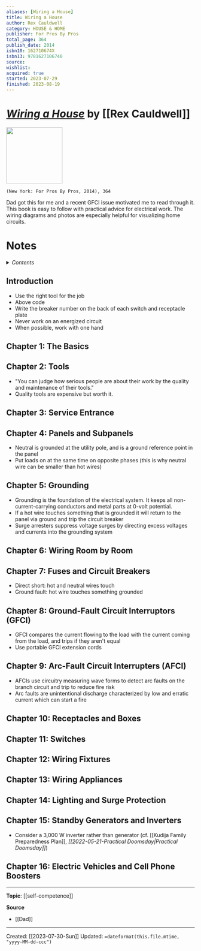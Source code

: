 ```yaml
---
aliases: [Wiring a House]
title: Wiring a House
author: Rex Cauldwell
category: HOUSE & HOME
publisher: For Pros By Pros
total_page: 364
publish_date: 2014
isbn10: 162710674X
isbn13: 9781627106740
source: 
wishlist: 
acquired: true 
started: 2023-07-29
finished: 2023-08-19
---
```

# *[Wiring a House]()* by [[Rex Cauldwell]]

<img src="http://books.google.com/books/content?id=0RIsnwEACAAJ&printsec=frontcover&img=1&zoom=1&source=gbs_api" width=150>

`(New York: For Pros By Pros, 2014), 364`

Dad got this for me and a recent GFCI issue motivated me to read through it. This book is easy to follow with practical advice for electrical work. The wiring diagrams and photos are especially helpful for visualizing home circuits.

# Notes

<details>
 <summary><i>Contents</i></summary>
<!-- MarkdownTOC autolink="true" -->

<!-- /MarkdownTOC -->
</details>

## Introduction
- Use the right tool for the job 
- Above code 
- Write the breaker number on the back of each switch and receptacle plate
- Never work on an energized circuit 
- When possible, work with one hand 

## Chapter 1: The Basics


## Chapter 2: Tools
- "You can judge how serious people are about their work by the quality and maintenance of their tools." 
- Quality tools are expensive but worth it.


## Chapter 3: Service Entrance


## Chapter 4: Panels and Subpanels
- Neutral is grounded at the utility pole, and is a ground reference point in the panel 
- Put loads on at the same time on opposite phases (this is why neutral wire can be smaller than hot wires)


## Chapter 5: Grounding
- Grounding is the foundation of the electrical system. It keeps all non-current-carrying conductors and metal parts at 0-volt potential.
- If a hot wire touches something that is grounded it will return to the panel via ground and trip the circuit breaker 
- Surge arresters suppress voltage surges by directing excess voltages and currents into the grounding system 


## Chapter 6: Wiring Room by Room


## Chapter 7: Fuses and Circuit Breakers
- Direct short: hot and neutral wires touch 
- Ground fault: hot wire touches something grounded 


## Chapter 8: Ground-Fault Circuit Interruptors (GFCI)
- GFCI compares the current flowing to the load with the current coming from the load, and trips if they aren't equal
- Use portable GFCI extension cords 


## Chapter 9: Arc-Fault Circuit Interrupters (AFCI)
- AFCIs use circuitry measuring wave forms to detect arc faults on the branch circuit and trip to reduce fire risk 
- Arc faults are unintentional discharge characterized by low and erratic current which can start a fire 


## Chapter 10: Receptacles and Boxes


## Chapter 11: Switches


## Chapter 12: Wiring Fixtures


## Chapter 13: Wiring Appliances


## Chapter 14: Lighting and Surge Protection


## Chapter 15: Standby Generators and Inverters
- Consider a 3,000 W inverter rather than generator (cf. [[Kudija Family Preparedness Plan]], *[[2022-05-21-Practical Doomsday|Practical Doomsday]]*)


## Chapter 16: Electric Vehicles and Cell Phone Boosters 


--- 
**Topic**: [[self-competence]]

**Source**
- [[Dad]]

---
Created: [[2023-07-30-Sun]]
Updated: `=dateformat(this.file.mtime, "yyyy-MM-dd-ccc")`